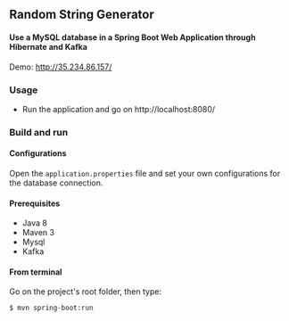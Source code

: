 ## Random String Generator
#### Use a MySQL database in a Spring Boot Web Application through Hibernate and Kafka

Demo: 
http://35.234.86.157/

### Usage

- Run the application and go on http://localhost:8080/

### Build and run

#### Configurations

Open the `application.properties` file and set your own configurations for the
database connection.

#### Prerequisites

- Java 8
- Maven 3
- Mysql
- Kafka
#### From terminal

Go on the project's root folder, then type:

    $ mvn spring-boot:run

